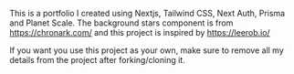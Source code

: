 This is a portfolio I created using Nextjs, Tailwind CSS, Next Auth, Prisma and Planet Scale. The background stars component is from https://chronark.com/ and this project is inspired by https://leerob.io/

If you want you use this project as your own, make sure to remove all my details from the project after forking/cloning it.
